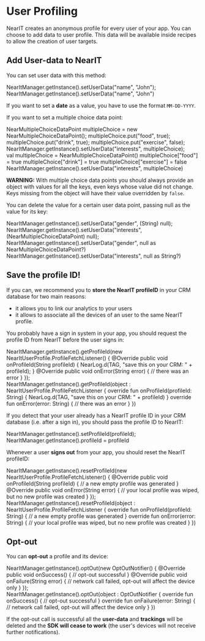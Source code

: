 # User Profiling

NearIT creates an anonymous profile for every user of your app. You can choose to add data to user profile. This data will be available inside recipes to allow the creation of user targets.

## Add User-data to NearIT

You can set user data with this method:
<div class="code-java">
NearItManager.getInstance().setUserData("name", "John");
</div>
<div class="code-kotlin">
NearItManager.getInstance().setUserData("name", "John")
</div>

If you want to set a **date** as a value, you have to use the format `MM-DD-YYYY`.

If you want to set a multiple choice data point:
<div class="code-java">
NearMultipleChoiceDataPoint multipleChoice = new NearMultipleChoiceDataPoint();
multipleChoice.put("food", true);
multipleChoice.put("drink", true);
multipleChoice.put("exercise", false);
NearItManager.getInstance().setUserData("interests", multipleChoice);
</div>
<div class="code-kotlin">
val multipleChoice = NearMultipleChoiceDataPoint()
multipleChoice["food"] = true
multipleChoice["drink"] = true
multipleChoice["exercise"] = false
NearItManager.getInstance().setUserData("interests", multipleChoice)
</div>

**WARNING:** With multiple choice data points you should always provide an object with values for all the keys, even keys whose value did not change. Keys missing from the object will have their value overridden by `false`.

You can delete the value for a certain user data point, passing null as the value for its key:
<div class="code-java">
NearItManager.getInstance().setUserData("gender", (String) null);
NearItManager.getInstance().setUserData("interests", (NearMultipleChoiceDataPoint) null);
</div>
<div class="code-kotlin">
NearItManager.getInstance().setUserData("gender", null as NearMultipleChoiceDataPoint?)
NearItManager.getInstance().setUserData("interests", null as String?)
</div>

## Save the profile ID!

If you can, we recommend you to **store the NearIT profileID** in your CRM database for two main reasons:

- it allows you to link our analytics to your users
- it allows to associate all the devices of an user to the same NearIT profile.

You probably have a sign in system in your app, you should request the profile ID from NearIT before the user signs in:
<div class="code-java">
NearItManager.getInstance().getProfileId(new NearItUserProfile.ProfileFetchListener() {
    @Override
    public void onProfileId(String profileId) {
        NearLog.d(TAG, "save this on your CRM: " + profileId);
    }
    @Override
    public void onError(String error) {
        // there was an error
    }
});
</div>
<div class="code-kotlin">
NearItManager.getInstance().getProfileId(object : NearItUserProfile.ProfileFetchListener {
    override fun onProfileId(profileId: String) {
        NearLog.d(TAG, "save this on your CRM: " + profileId)
    }
    override fun onError(error: String) {
        // there was an error
    }
})
</div>

If you detect that your user already has a NearIT profile ID in your CRM database (i.e. after a sign in), you should pass the profile ID to NearIT:
<div class="code-java">
NearItManager.getInstance().setProfileId(profileId);
</div>
<div class="code-kotlin">
NearItManager.getInstance().profileId = profileId
</div>

Whenever a user **signs out** from your app, you should reset the NearIT profileID:
<div class="code-java">
NearItManager.getInstance().resetProfileId(new NearItUserProfile.ProfileFetchListener() {
    @Override
    public void onProfileId(String profileId) {
        // a new empty profile was generated
    }
    @Override
    public void onError(String error) {
        // your local profile was wiped, but no new profile was created
    }
});
</div>
<div class="code-kotlin">
NearItManager.getInstance().resetProfileId(object : NearItUserProfile.ProfileFetchListener {
    override fun onProfileId(profileId: String) {
        // a new empty profile was generated
    }
    override fun onError(error: String) {
        // your local profile was wiped, but no new profile was created
    }
})
</div>

## Opt-out

You can **opt-out** a profile and its device:
<div class="code-java">
NearItManager.getInstance().optOut(new OptOutNotifier() {
            @Override
            public void onSuccess() {
                //  opt-out successful
            }
            @Override
            public void onFailure(String error) {
                //  network call failed, opt-out will affect the device only
            }
        });
</div>
<div class="code-kotlin">
NearItManager.getInstance().optOut(object : OptOutNotifier {
            override fun onSuccess() {
                //  opt-out successful
            }
            override fun onFailure(error: String) {
                //  network call failed, opt-out will affect the device only
            }
        })
</div>

If the opt-out call is successful all the **user-data** and **trackings** will be deleted and the **SDK will cease to work** (the user's devices will not receive further notifications).